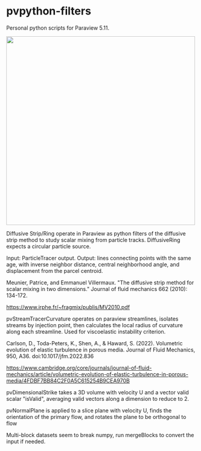 # pvpython-filters
Personal python scripts for Paraview 5.11.


<img src="https://user-images.githubusercontent.com/41755304/151687179-ac5b0db5-89a9-4604-bc42-145774f5dfa5.png" width="500" height="500">


Diffusive Strip/Ring operate in Paraview as python filters of the diffusive strip method to study scalar mixing from particle tracks. DiffusiveRing expects a circular particle source.

Input: ParticleTracer output. Output: lines connecting points with the same age, with inverse neighbor distance, central neighborhood angle, and displacement from the parcel centroid. 

Meunier, Patrice, and Emmanuel Villermaux. "The diffusive strip method for scalar mixing in two dimensions." Journal of fluid mechanics 662 (2010): 134-172.

https://www.irphe.fr/~fragmix/publis/MV2010.pdf


pvStreamTracerCurvature operates on paraview streamlines, isolates streams by injection point, then calculates the local radius of curvature along each streamline. Used for viscoelastic instability criterion. 

Carlson, D., Toda-Peters, K., Shen, A., & Haward, S. (2022). Volumetric evolution of elastic turbulence in porous media. Journal of Fluid Mechanics, 950, A36. doi:10.1017/jfm.2022.836

https://www.cambridge.org/core/journals/journal-of-fluid-mechanics/article/volumetric-evolution-of-elastic-turbulence-in-porous-media/4FDBF7BB84C2F0A5C615254B9CEA970B

pvDimensionalStrike takes a 3D volume with velocity U and a vector valid scalar "isValid", averaging valid vectors along a dimension to reduce to 2.

pvNormalPlane is applied to a slice plane with velocity U, finds the orientation of the primary flow, and rotates the plane to be orthogonal to flow

Multi-block datasets seem to break numpy, run mergeBlocks to convert the input if needed. 

